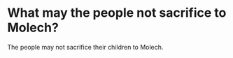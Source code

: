 # What may the people not sacrifice to Molech?

The people may not sacrifice their children to Molech.

